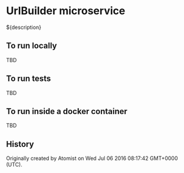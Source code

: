 UrlBuilder microservice
===========================

${description}

To run locally
--------------

TBD

To run tests
------------

TBD

To run inside a docker container
--------------------------------

TBD

History
-------

Originally created by Atomist on Wed Jul 06 2016 08:17:42 GMT+0000 (UTC).
